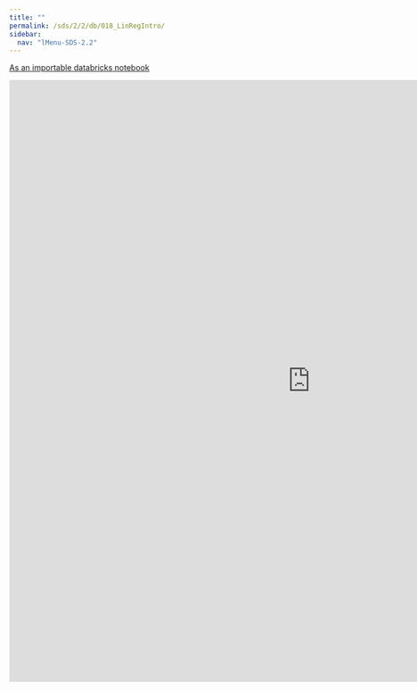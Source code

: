 ```yaml
---
title: ""
permalink: /sds/2/2/db/018_LinRegIntro/
sidebar:
  nav: "lMenu-SDS-2.2"
---
```


[As an importable databricks notebook](https://lamastex.github.io/scalable-data-science/sds/2/2/db/018_LinRegIntro.html)

<iframe src="https://lamastex.github.io/scalable-data-science/sds/2/2/db/018_LinRegIntro" width="1080" height="1080" frameborder="0"></iframe>
